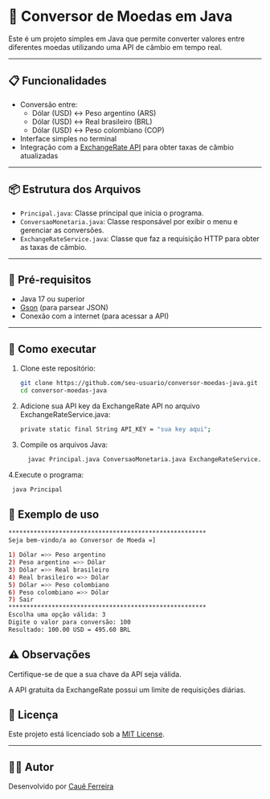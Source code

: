# 💱 Conversor de Moedas em Java

Este é um projeto simples em Java que permite converter valores entre diferentes moedas utilizando uma API de câmbio em tempo real.

---

## 📋 Funcionalidades

- Conversão entre:
    - Dólar (USD) ↔ Peso argentino (ARS)
    - Dólar (USD) ↔ Real brasileiro (BRL)
    - Dólar (USD) ↔ Peso colombiano (COP)
- Interface simples no terminal
- Integração com a [ExchangeRate API](https://www.exchangerate-api.com/) para obter taxas de câmbio atualizadas

---

## 📦 Estrutura dos Arquivos

- `Principal.java`: Classe principal que inicia o programa.
- `ConversaoMonetaria.java`: Classe responsável por exibir o menu e gerenciar as conversões.
- `ExchangeRateService.java`: Classe que faz a requisição HTTP para obter as taxas de câmbio.

---

## 🔧 Pré-requisitos

- Java 17 ou superior
- [Gson](https://github.com/google/gson) (para parsear JSON)
- Conexão com a internet (para acessar a API)

---

## 🚀 Como executar

1. Clone este repositório:
   ```bash
   git clone https://github.com/seu-usuario/conversor-moedas-java.git
   cd conversor-moedas-java

2. Adicione sua API key da ExchangeRate API no arquivo ExchangeRateService.java:
    ```bash
   private static final String API_KEY = "sua key aqui";

3. Compile os arquivos Java:
   ```bash
     javac Principal.java ConversaoMonetaria.java ExchangeRateService.java

4.Execute o programa:
   ```bash
    java Principal

```

## 🧪 Exemplo de uso
```bash 
*******************************************************
Seja bem-vindo/a ao Conversor de Moeda =]

1) Dólar =>> Peso argentino
2) Peso argentino =>> Dólar
3) Dólar =>> Real brasileiro
4) Real brasileiro =>> Dólar
5) Dólar =>> Peso colombiano
6) Peso colombiano =>> Dólar
7) Sair
*******************************************************
Escolha uma opção válida: 3
Digite o valor para conversão: 100
Resultado: 100.00 USD = 495.60 BRL
````

## ⚠️ Observações
Certifique-se de que a sua chave da API seja válida.

A API gratuita da ExchangeRate possui um limite de requisições diárias.

## 📄 Licença

Este projeto está licenciado sob a [MIT License](LICENSE).

---

## 👨‍💻 Autor

Desenvolvido por [Cauê Ferreira](https://github.com/cauefb)